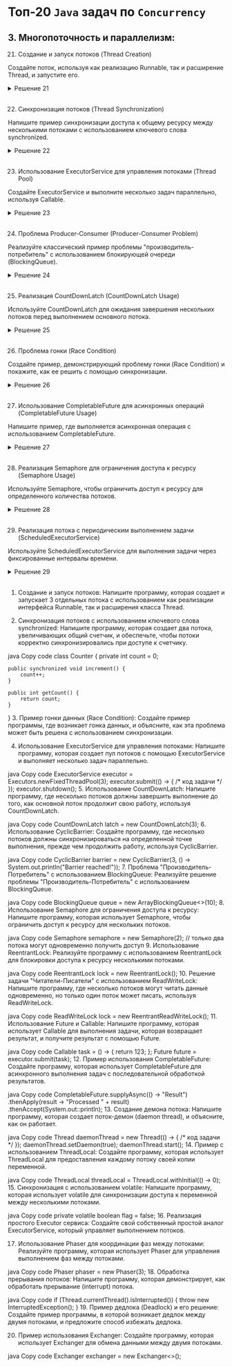# Топ-20 `Java` задач по `Concurrency`



## 3. Многопоточность и параллелизм:
21. Создание и запуск потоков (Thread Creation)

Создайте поток, используя как реализацию Runnable, так и расширение Thread, и запустите его.

<details>
 <summary>Решение 21</summary> 
 </br>

    // ---with-Runnable---

    // Реализация интерфейса Runnable
    class MyRunnable implements Runnable {
        @Override
        public void run() {
            System.out.println("Thread using Runnable is running: " + Thread.currentThread().getName());
        }
    }

    public class RunnableExample {
        public static void main(String[] args) {
            // Создание потока с использованием реализации Runnable
            Thread thread1 = new Thread(new MyRunnable());
            
            // Запуск потока
            thread1.start();
        }
    }

    // ---with-Thread---

    // Расширение класса Thread
    class MyThread extends Thread {
        @Override
        public void run() {
            System.out.println("Thread using Thread class is running: " + Thread.currentThread().getName());
        }
    }

    public class ThreadExample {
        public static void main(String[] args) {
            // Создание потока с использованием расширения Thread
            MyThread thread2 = new MyThread();
            
            // Запуск потока
            thread2.start();
        }
    }

    // ---combine-thread---

    public static void main(String[] args) {
        // Поток с реализацией Runnable
        Thread thread1 = new Thread(new MyRunnable());
        
        // Поток с расширением Thread
        MyThread thread2 = new MyThread();

        // Запуск потоков
        thread1.start();
        thread2.start();
    }
    
</details>
<br>

22. Синхронизация потоков (Thread Synchronization)

Напишите пример синхронизации доступа к общему ресурсу между несколькими потоками с использованием ключевого слова synchronized.

<details>
 <summary>Решение 22</summary> 
 </br>

    class Counter {
        private int count = 0;

        // Синхронизированный метод для увеличения счетчика
        public synchronized void increment() {
            count++;
        }

        // Получение текущего значения счетчика
        public int getCount() {
            return count;
        }
    }

    class CounterThread extends Thread {
        private Counter counter;

        // Конструктор, принимающий общий объект Counter
        public CounterThread(Counter counter) {
            this.counter = counter;
        }

        @Override
        public void run() {
            for (int i = 0; i < 1000; i++) {
                counter.increment();  // Увеличиваем счетчик
            }
        }
    }

    public static void main(String[] args) {
        Counter counter = new Counter();  // Общий ресурс

        // Создаем несколько потоков, которые будут работать с одним и тем же объектом Counter
        CounterThread thread1 = new CounterThread(counter);
        CounterThread thread2 = new CounterThread(counter);
        CounterThread thread3 = new CounterThread(counter);

        // Запускаем потоки
        thread1.start();
        thread2.start();
        thread3.start();

        // Ждем, пока потоки завершат выполнение
        try {
            thread1.join();
            thread2.join();
            thread3.join();
        } catch (InterruptedException e) {
            e.printStackTrace();
        }

        // Выводим итоговое значение счетчика
        System.out.println("Final count: " + counter.getCount());
    }
    
</details>
<br>

23. Использование ExecutorService для управления потоками (Thread Pool)

Создайте ExecutorService и выполните несколько задач параллельно, используя Callable.

<details>
 <summary>Решение 23</summary> 
 </br>
    public static void main(String[] args) {
        // Создаем пул потоков с фиксированным количеством потоков (3 потока)
        ExecutorService executorService = Executors.newFixedThreadPool(3);

        // Список задач Callable
        List<Callable<Integer>> taskList = new ArrayList<>();

        // Добавляем задачи в список
        for (int i = 1; i <= 5; i++) {
            int taskId = i;
            taskList.add(() -> {
                System.out.println("Task " + taskId + " is running in " + Thread.currentThread().getName());
                return taskId * 10;  // Возвращаем результат выполнения задачи
            });
        }

        try {
            // Выполняем задачи параллельно и получаем список объектов Future
            List<Future<Integer>> futures = executorService.invokeAll(taskList);

            // Получаем результаты выполнения всех задач
            for (Future<Integer> future : futures) {
                try {
                    System.out.println("Result: " + future.get());  // Получение результата выполнения задачи
                } catch (ExecutionException | InterruptedException e) {
                    e.printStackTrace();
                }
            }
        } catch (InterruptedException e) {
            e.printStackTrace();
        } finally {
            // Завершаем работу ExecutorService
            executorService.shutdown();
        }
    }
    
</details>
<br>

24. Проблема Producer-Consumer (Producer-Consumer Problem)

Реализуйте классический пример проблемы "производитель-потребитель" с использованием блокирующей очереди (BlockingQueue).

<details>
 <summary>Решение 24</summary> 
 </br>

    class Producer implements Runnable {
        private final BlockingQueue<Integer> queue;

        public Producer(BlockingQueue<Integer> queue) {
            this.queue = queue;
        }

        @Override
        public void run() {
            int value = 0;
            try {
                while (true) {
                    System.out.println("Producer produced: " + value);
                    queue.put(value);  // Добавляем элемент в очередь, блокируется, если очередь полна
                    value++;
                    Thread.sleep(1000);  // Симуляция времени производства
                }
            } catch (InterruptedException e) {
                Thread.currentThread().interrupt();
            }
        }
    }

    class Consumer implements Runnable {
        private final BlockingQueue<Integer> queue;

        public Consumer(BlockingQueue<Integer> queue) {
            this.queue = queue;
        }

        @Override
        public void run() {
            try {
                while (true) {
                    int value = queue.take();  // Извлекаем элемент из очереди, блокируется, если очередь пуста
                    System.out.println("Consumer consumed: " + value);
                    Thread.sleep(1500);  // Симуляция времени потребления
                }
            } catch (InterruptedException e) {
                Thread.currentThread().interrupt();
            }
        }
    }

    public class ProducerConsumerExample {
        public static void main(String[] args) {
            // Создаем блокирующую очередь с максимальной емкостью 5
            BlockingQueue<Integer> queue = new ArrayBlockingQueue<>(5);

            // Создаем и запускаем потоки производителя и потребителя
            Thread producerThread = new Thread(new Producer(queue));
            Thread consumerThread = new Thread(new Consumer(queue));

            producerThread.start();
            consumerThread.start();
        }
    }
    
</details>
<br>

25. Реализация CountDownLatch (CountDownLatch Usage)

Используйте CountDownLatch для ожидания завершения нескольких потоков перед выполнением основного потока.

<details>
 <summary>Решение 25</summary> 
 </br>

    class Worker implements Runnable {
        private final CountDownLatch latch;
        private final int workerId;

        public Worker(int workerId, CountDownLatch latch) {
            this.workerId = workerId;
            this.latch = latch;
        }

        @Override
        public void run() {
            try {
                // Симулируем выполнение задачи
                System.out.println("Worker " + workerId + " is doing work.");
                Thread.sleep(2000); // Симуляция работы
                System.out.println("Worker " + workerId + " has finished work.");
            } catch (InterruptedException e) {
                Thread.currentThread().interrupt();
            } finally {
                // Уменьшаем счетчик на 1, когда поток завершает свою работу
                latch.countDown();
            }
        }
    }

    public class CountDownLatchExample {
        public static void main(String[] args) {
            // Инициализируем CountDownLatch для 3 потоков
            CountDownLatch latch = new CountDownLatch(3);

            // Создаем и запускаем 3 рабочих потока
            for (int i = 1; i <= 3; i++) {
                new Thread(new Worker(i, latch)).start();
            }

            try {
                // Основной поток ждет, пока все рабочие потоки завершат свою работу
                latch.await();
                System.out.println("All workers have finished their tasks. Proceeding with main thread.");
            } catch (InterruptedException e) {
                Thread.currentThread().interrupt();
            }
        }
    }
        
</details>
<br>

26. Проблема гонки (Race Condition)

Создайте пример, демонстрирующий проблему гонки (Race Condition) и покажите, как ее решить с помощью синхронизации.

<details>
 <summary>Решение 26</summary> 
 </br>

    class Counter {
        private int count = 0;

        public void increment() {
            count++;
        }

        public int getCount() {
            return count;
        }
    }

    class Worker implements Runnable {
        private final Counter counter;

        public Worker(Counter counter) {
            this.counter = counter;
        }

        @Override
        public void run() {
            for (int i = 0; i < 1000; i++) {
                counter.increment();
            }
        }
    }

    public class RaceConditionExample {
        public static void main(String[] args) throws InterruptedException {
            Counter counter = new Counter(); // Общий ресурс (счетчик)
            
            // Создаем 3 потока, которые будут увеличивать счетчик
            Thread t1 = new Thread(new Worker(counter));
            Thread t2 = new Thread(new Worker(counter));
            Thread t3 = new Thread(new Worker(counter));

            // Запускаем потоки
            t1.start();
            t2.start();
            t3.start();

            // Ждем завершения всех потоков
            t1.join();
            t2.join();
            t3.join();

            // Ожидаемое значение счетчика: 3000 (3 потока по 1000 инкрементов)
            System.out.println("Final count (without synchronization): " + counter.getCount());
        }
    }
    
</details>
<br>

27. Использование CompletableFuture для асинхронных операций (CompletableFuture Usage)

Напишите пример, где выполняется асинхронная операция с использованием CompletableFuture.

<details>
 <summary>Решение 27</summary> 
 </br>

    public class CompletableFutureExample {
        public static void main(String[] args) {
            // Асинхронная задача для имитации загрузки данных
            CompletableFuture<String> dataFuture = CompletableFuture.supplyAsync(() -> {
                System.out.println("Loading data in: " + Thread.currentThread().getName());
                try {
                    // Симуляция задержки для имитации длительной задачи
                    Thread.sleep(2000);
                } catch (InterruptedException e) {
                    Thread.currentThread().interrupt();
                }
                return "Data loaded successfully";
            });

            // Обработка результата после завершения загрузки данных
            CompletableFuture<String> processedDataFuture = dataFuture.thenApply(data -> {
                System.out.println("Processing data in: " + Thread.currentThread().getName());
                return data + " and processed";
            });

            // Печать результата после обработки данных
            processedDataFuture.thenAccept(result -> {
                System.out.println("Result: " + result);
            });

            // Ждем завершения всех операций
            try {
                // Получаем окончательный результат для блокирующей части программы (если нужно)
                processedDataFuture.get();  // Ждем завершения всех операций
            } catch (InterruptedException | ExecutionException e) {
                e.printStackTrace();
            }

            System.out.println("Main thread continues...");
        }
    }
    
</details>
<br>

28. Реализация Semaphore для ограничения доступа к ресурсу (Semaphore Usage)

Используйте Semaphore, чтобы ограничить доступ к ресурсу для определенного количества потоков.

<details>
 <summary>Решение 28</summary> 
 </br>

    class SharedResource {
        private final Semaphore semaphore;

        // Инициализация Semaphore с определенным количеством "доступов" (например, 2)
        public SharedResource(int permits) {
            this.semaphore = new Semaphore(permits);
        }

        // Метод, симулирующий доступ к ресурсу
        public void accessResource(String threadName) {
            try {
                System.out.println(threadName + " is trying to access the resource.");
                // Получаем доступ (или блокируемся, если доступов недостаточно)
                semaphore.acquire();

                System.out.println(threadName + " has acquired the resource.");
                // Симулируем работу с ресурсом
                Thread.sleep(2000);

                System.out.println(threadName + " is releasing the resource.");
            } catch (InterruptedException e) {
                Thread.currentThread().interrupt();
            } finally {
                // Освобождаем доступ к ресурсу
                semaphore.release();
            }
        }
    }

    class Worker extends Thread {
        private final SharedResource resource;

        public Worker(String name, SharedResource resource) {
            super(name);
            this.resource = resource;
        }

        @Override
        public void run() {
            resource.accessResource(getName());
        }
    }

    public class SemaphoreExample {
        public static void main(String[] args) {
            // Создаем общий ресурс с ограничением на 2 потока, которые могут его использовать одновременно
            SharedResource resource = new SharedResource(2);

            // Запускаем 5 потоков, которые будут пытаться получить доступ к ресурсу
            Worker worker1 = new Worker("Worker 1", resource);
            Worker worker2 = new Worker("Worker 2", resource);
            Worker worker3 = new Worker("Worker 3", resource);
            Worker worker4 = new Worker("Worker 4", resource);
            Worker worker5 = new Worker("Worker 5", resource);

            worker1.start();
            worker2.start();
            worker3.start();
            worker4.start();
            worker5.start();
        }
    }
    
</details>
<br>

29. Реализация потока с периодическим выполнением задачи (ScheduledExecutorService)

Используйте ScheduledExecutorService для выполнения задачи через фиксированные интервалы времени.

<details>
 <summary>Решение 29</summary> 
 </br>

    public class ScheduledExecutorExample {

        public static void main(String[] args) {
            // Создаем ScheduledExecutorService с пулом потоков на 1 поток
            ScheduledExecutorService scheduler = Executors.newScheduledThreadPool(1);

            // Задача, которая будет выполняться через фиксированные интервалы времени
            Runnable task = () -> {
                System.out.println("Task is running at: " + System.currentTimeMillis());
            };

            // Запланировать выполнение задачи через каждые 3 секунды, начиная с задержки в 1 секунду
            scheduler.scheduleAtFixedRate(task, 1, 3, TimeUnit.SECONDS);

            // Ждем некоторое время, чтобы продемонстрировать выполнение задачи, и затем завершаем работу
            try {
                Thread.sleep(15000);  // Даем задаче выполниться несколько раз
            } catch (InterruptedException e) {
                e.printStackTrace();
            }

            // Завершаем выполнение scheduler
            scheduler.shutdown();
        }
    }
    
</details>
<br>


1. Создание и запуск потоков:
Напишите программу, которая создает и запускает 3 отдельных потока с использованием как реализации интерфейса Runnable, так и расширения класса Thread.

2. Синхронизация потоков с использованием ключевого слова synchronized:
Напишите программу, которая создает два потока, увеличивающих общий счетчик, и обеспечьте, чтобы потоки корректно синхронизировались при доступе к счетчику.

java
Copy code
class Counter {
    private int count = 0;

    public synchronized void increment() {
        count++;
    }

    public int getCount() {
        return count;
    }
}
3. Пример гонки данных (Race Condition):
Создайте пример программы, где возникает гонка данных, и объясните, как эта проблема может быть решена с использованием синхронизации.

4. Использование ExecutorService для управления потоками:
Напишите программу, которая создает пул потоков с помощью ExecutorService и выполняет несколько задач параллельно.

java
Copy code
ExecutorService executor = Executors.newFixedThreadPool(3);
executor.submit(() -> { /* код задачи */ });
executor.shutdown();
5. Использование CountDownLatch:
Напишите программу, где несколько потоков должны завершить выполнение до того, как основной поток продолжит свою работу, используя CountDownLatch.

java
Copy code
CountDownLatch latch = new CountDownLatch(3);
6. Использование CyclicBarrier:
Создайте программу, где несколько потоков должны синхронизироваться на определенной точке выполнения, прежде чем продолжить работу, используя CyclicBarrier.

java
Copy code
CyclicBarrier barrier = new CyclicBarrier(3, () -> System.out.println("Barrier reached!"));
7. Проблема "Производитель-Потребитель" с использованием BlockingQueue:
Реализуйте решение проблемы "Производитель-Потребитель" с использованием BlockingQueue.

java
Copy code
BlockingQueue<Integer> queue = new ArrayBlockingQueue<>(10);
8. Использование Semaphore для ограничения доступа к ресурсу:
Напишите программу, которая использует Semaphore, чтобы ограничить доступ к ресурсу для нескольких потоков.

java
Copy code
Semaphore semaphore = new Semaphore(2); // только два потока могут одновременно получить доступ
9. Использование ReentrantLock:
Реализуйте программу с использованием ReentrantLock для блокировки доступа к ресурсу несколькими потоками.

java
Copy code
ReentrantLock lock = new ReentrantLock();
10. Решение задачи "Читатели-Писатели" с использованием ReadWriteLock:
Напишите программу, где несколько потоков могут читать данные одновременно, но только один поток может писать, используя ReadWriteLock.

java
Copy code
ReadWriteLock lock = new ReentrantReadWriteLock();
11. Использование Future и Callable:
Напишите программу, которая использует Callable для выполнения задачи, которая возвращает результат, и получите результат с помощью Future.

java
Copy code
Callable<Integer> task = () -> { return 123; };
Future<Integer> future = executor.submit(task);
12. Пример использования CompletableFuture:
Создайте программу, которая использует CompletableFuture для асинхронного выполнения задач с последовательной обработкой результатов.

java
Copy code
CompletableFuture.supplyAsync(() -> "Result")
    .thenApply(result -> "Processed " + result)
    .thenAccept(System.out::println);
13. Создание демона потока:
Напишите программу, которая создает поток-демон (daemon thread), и объясните, как он работает.

java
Copy code
Thread daemonThread = new Thread(() -> { /* код задачи */ });
daemonThread.setDaemon(true);
daemonThread.start();
14. Пример с использованием ThreadLocal:
Создайте программу, которая использует ThreadLocal для предоставления каждому потоку своей копии переменной.

java
Copy code
ThreadLocal<Integer> threadLocal = ThreadLocal.withInitial(() -> 0);
15. Синхронизация с использованием volatile:
Напишите программу, которая использует volatile для синхронизации доступа к переменной между несколькими потоками.

java
Copy code
private volatile boolean flag = false;
16. Реализация простого Executor сервиса:
Создайте свой собственный простой аналог ExecutorService, который управляет выполнением потоков.

17. Использование Phaser для координации фаз между потоками:
Реализуйте программу, которая использует Phaser для управления выполнением фаз между потоками.

java
Copy code
Phaser phaser = new Phaser(3);
18. Обработка прерывания потоков:
Напишите программу, которая демонстрирует, как обработать прерывание (interrupt) потока.

java
Copy code
if (Thread.currentThread().isInterrupted()) {
    throw new InterruptedException();
}
19. Пример дедлока (Deadlock) и его решение:
Создайте пример программы, в которой возникает дедлок между двумя потоками, и предложите способ избежать дедлока.

20. Пример использования Exchanger:
Создайте программу, которая использует Exchanger для обмена данными между двумя потоками.

java
Copy code
Exchanger<String> exchanger = new Exchanger<>();